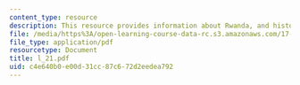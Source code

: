 ```yaml
---
content_type: resource
description: This resource provides information about Rwanda, and history of Rwanda.
file: /media/https%3A/open-learning-course-data-rc.s3.amazonaws.com/17-523-ethnicity-and-race-in-world-politics-fall-2005/c4e640b0e00d31cc87c672d2eedea792_l_21.pdf
file_type: application/pdf
resourcetype: Document
title: l_21.pdf
uid: c4e640b0-e00d-31cc-87c6-72d2eedea792
---
```

